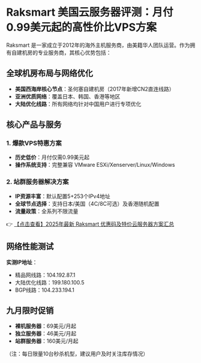 # Raksmart 美国云服务器评测：月付0.99美元起的高性价比VPS方案

Raksmart 是一家成立于2012年的海外主机服务商，由美籍华人团队运营。作为拥有自建机房的专业服务商，其核心优势包括：

## 全球机房布局与网络优化
- **美国西海岸核心节点**：圣何塞自建机房（2017年新增CN2直连线路）
- **亚洲优质网络**：覆盖日本、韩国、香港等地区
- **大陆优化线路**：所有网络均针对中国用户进行专项优化

## 核心产品与服务
### 1. 爆款VPS特惠方案
- **历史低价**：月付仅需0.99美元起
- **操作系统支持**：完整兼容 VMware ESXi/Xenserver/Linux/Windows

### 2. 站群服务器解决方案
- **IP资源丰富**：默认配置5+253个IPv4地址
- **全球节点选择**：支持日本/美国（4C/8C可选）及香港随机配置
- **流量政策**：全系列不限流量

👉 [【点击查看】2025年最新 Raksmart 优惠码及特价云服务器方案汇总](https://bit.ly/raksmart)

## 网络性能测试
**实测IP地址**：
- 精品网线路：104.192.87.1  
- 大陆优化线路：199.180.100.5  
- BGP线路：104.233.194.1  

## 九月限时促销
- **裸机服务器**：69美元/月起
- **独立服务器**：46美元/月起
- **站群服务器**：160美元/月起

（注：每日限量10台秒杀机型，建议用户及时关注库存情况）
